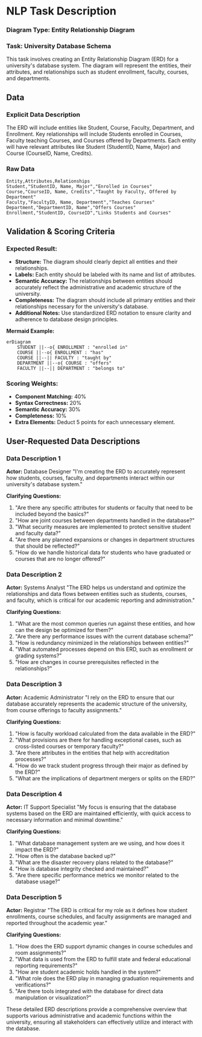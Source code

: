 # NLP Task Description

### Diagram Type: Entity Relationship Diagram
### Task: University Database Schema
This task involves creating an Entity Relationship Diagram (ERD) for a university's database system. The diagram will represent the entities, their attributes, and relationships such as student enrollment, faculty, courses, and departments.

## Data
### Explicit Data Description
The ERD will include entities like Student, Course, Faculty, Department, and Enrollment. Key relationships will include Students enrolled in Courses, Faculty teaching Courses, and Courses offered by Departments. Each entity will have relevant attributes like Student (StudentID, Name, Major) and Course (CourseID, Name, Credits).

### Raw Data

```csv
Entity,Attributes,Relationships
Student,"StudentID, Name, Major","Enrolled in Courses"
Course,"CourseID, Name, Credits","Taught by Faculty, Offered by Department"
Faculty,"FacultyID, Name, Department","Teaches Courses"
Department,"DepartmentID, Name","Offers Courses"
Enrollment,"StudentID, CourseID","Links Students and Courses"
```

## Validation & Scoring Criteria

### Expected Result:
- **Structure:** The diagram should clearly depict all entities and their relationships.
- **Labels:** Each entity should be labeled with its name and list of attributes.
- **Semantic Accuracy:** The relationships between entities should accurately reflect the administrative and academic structure of the university.
- **Completeness:** The diagram should include all primary entities and their relationships necessary for the university's database.
- **Additional Notes:** Use standardized ERD notation to ensure clarity and adherence to database design principles.

**Mermaid Example:**

```mermaid
erDiagram
    STUDENT ||--o{ ENROLLMENT : "enrolled in"
    COURSE ||--o{ ENROLLMENT : "has"
    COURSE ||--|| FACULTY : "taught by"
    DEPARTMENT ||--o{ COURSE : "offers"
    FACULTY ||--|| DEPARTMENT : "belongs to"
```

### Scoring Weights:
- **Component Matching:** 40%
- **Syntax Correctness:** 20%
- **Semantic Accuracy:** 30%
- **Completeness:** 10%
- **Extra Elements:** Deduct 5 points for each unnecessary element.

## User-Requested Data Descriptions

### Data Description 1
**Actor:** Database Designer
"I'm creating the ERD to accurately represent how students, courses, faculty, and departments interact within our university's database system."

**Clarifying Questions:**
1. "Are there any specific attributes for students or faculty that need to be included beyond the basics?"
2. "How are joint courses between departments handled in the database?"
3. "What security measures are implemented to protect sensitive student and faculty data?"
4. "Are there any planned expansions or changes in department structures that should be reflected?"
5. "How do we handle historical data for students who have graduated or courses that are no longer offered?"

### Data Description 2
**Actor:** Systems Analyst
"The ERD helps us understand and optimize the relationships and data flows between entities such as students, courses, and faculty, which is critical for our academic reporting and administration."

**Clarifying Questions:**
1. "What are the most common queries run against these entities, and how can the design be optimized for them?"
2. "Are there any performance issues with the current database schema?"
3. "How is redundancy minimized in the relationships between entities?"
4. "What automated processes depend on this ERD, such as enrollment or grading systems?"
5. "How are changes in course prerequisites reflected in the relationships?"

### Data Description 3
**Actor:** Academic Administrator
"I rely on the ERD to ensure that our database accurately represents the academic structure of the university, from course offerings to faculty assignments."

**Clarifying Questions:**
1. "How is faculty workload calculated from the data available in the ERD?"
2. "What provisions are there for handling exceptional cases, such as cross-listed courses or temporary faculty?"
3. "Are there attributes in the entities that help with accreditation processes?"
4. "How do we track student progress through their major as defined by the ERD?"
5. "What are the implications of department mergers or splits on the ERD?"

### Data Description 4
**Actor:** IT Support Specialist
"My focus is ensuring that the database systems based on the ERD are maintained efficiently, with quick access to necessary information and minimal downtime."

**Clarifying Questions:**
1. "What database management system are we using, and how does it impact the ERD?"
2. "How often is the database backed up?"
3. "What are the disaster recovery plans related to the database?"
4. "How is database integrity checked and maintained?"
5. "Are there specific performance metrics we monitor related to the database usage?"

### Data Description 5
**Actor:** Registrar
"The ERD is critical for my role as it defines how student enrollments, course schedules, and faculty assignments are managed and reported throughout the academic year."

**Clarifying Questions:**
1. "How does the ERD support dynamic changes in course schedules and room assignments?"
2. "What data is used from the ERD to fulfill state and federal educational reporting requirements?"
3. "How are student academic holds handled in the system?"
4. "What role does the ERD play in managing graduation requirements and verifications?"
5. "Are there tools integrated with the database for direct data manipulation or visualization?"

These detailed ERD descriptions provide a comprehensive overview that supports various administrative and academic functions within the university, ensuring all stakeholders can effectively utilize and interact with the database.
